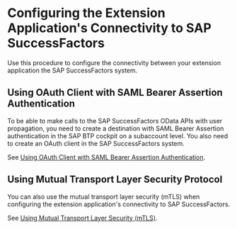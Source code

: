<!-- loio55e837080eac424e8e107e18c3a8ac12 -->

# Configuring the Extension Application's Connectivity to SAP SuccessFactors

Use this procedure to configure the connectivity between your extension application the SAP SuccessFactors system.



<a name="loio55e837080eac424e8e107e18c3a8ac12__section_xls_1ys_x5b"/>

## Using OAuth Client with SAML Bearer Assertion Authentication

To be able to make calls to the SAP SuccessFactors OData APIs with user propagation, you need to create a destination with SAML Bearer Assertion authentication in the SAP BTP cockpit on a subaccount level. You also need to create an OAuth client in the SAP SuccessFactors system.

See [Using OAuth Client with SAML Bearer Assertion Authentication](using-oauth-client-with-saml-bearer-assertion-authentication-b5e0cd1.md#loiob5e0cd1b4f0f4a8c93f886d16d1bd308).



<a name="loio55e837080eac424e8e107e18c3a8ac12__section_ttb_2ys_x5b"/>

## Using Mutual Transport Layer Security Protocol

You can also use the mutual transport layer security \(mTLS\) when configuring the extension application's connectivity to SAP SuccessFactors.

See [Using Mutual Transport Layer Security \(mTLS\)](using-mutual-transport-layer-security-mtls-ca4b9ab.md#loioca4b9ab3d0cb46ed8055388e125126a2).

